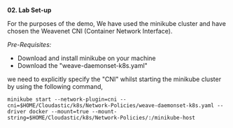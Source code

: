 **02. Lab Set-up**

For the purposes of the demo, We have used the minikube cluster and have chosen the Weavenet CNI (Container Network Interface).

*Pre-Requisites:*
* Download and install minikube on your machine
* Download the "weave-daemonset-k8s.yaml" 

we need to explicitly specify the "CNI" whilst starting the minikube cluster by using the following command, 

```
minikube start --network-plugin=cni --cni=$HOME/Cloudastic/k8s/Network-Policies/weave-daemonset-k8s.yaml --driver docker --mount=true --mount-string=$HOME/Cloudastic/k8s/Network-Policies/:/minikube-host
```

